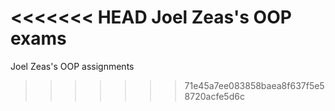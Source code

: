 <<<<<<< HEAD
Joel Zeas's OOP exams
=======
Joel Zeas's OOP assignments 
>>>>>>> 71e45a7ee083858baea8f637f5e58720acfe5d6c
